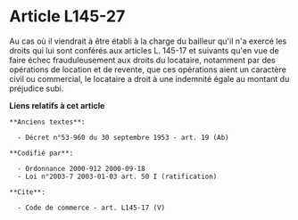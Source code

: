 # Article L145-27

Au cas où il viendrait à être établi à la charge du bailleur qu'il n'a exercé les droits qui lui sont conférés aux articles
L. 145-17 et suivants qu'en vue de faire échec frauduleusement aux droits du locataire, notamment par des opérations de
location et de revente, que ces opérations aient un caractère civil ou commercial, le locataire a droit à une indemnité égale
au montant du préjudice subi.

**Liens relatifs à cet article**

	**Anciens textes**:

	  - Décret n°53-960 du 30 septembre 1953 - art. 19 (Ab)

	**Codifié par**:

	  - Ordonnance 2000-912 2000-09-18
	  - Loi n°2003-7 2003-01-03 art. 50 I (ratification)

	**Cite**:

	  - Code de commerce - art. L145-17 (V)
